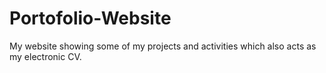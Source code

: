 # Portofolio-Website
 My website showing some of my projects and activities which also acts as my electronic CV.

